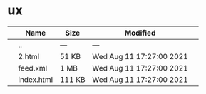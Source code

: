 # ux

<table><thead><tr class="header"><th></th><th>Name</th><th>Size</th><th>Modified</th><th></th></tr></thead><tbody><tr class="odd"><td></td><td><span class="goup">..</span></td><td>—</td><td>—</td><td></td></tr><tr class="even"><td></td><td><span class="name">2.html</span></td><td>51 KB</td><td>Wed Aug 11 17:27:00 2021</td><td></td></tr><tr class="odd"><td></td><td><span class="name">feed.xml</span></td><td>1 MB</td><td>Wed Aug 11 17:27:00 2021</td><td></td></tr><tr class="even"><td></td><td><span class="name">index.html</span></td><td>111 KB</td><td>Wed Aug 11 17:27:00 2021</td><td></td></tr></tbody></table>
